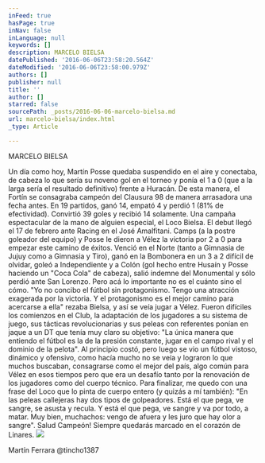 ```yaml
---
inFeed: true
hasPage: true
inNav: false
inLanguage: null
keywords: []
description: MARCELO BIELSA
datePublished: '2016-06-06T23:58:20.564Z'
dateModified: '2016-06-06T23:58:00.979Z'
authors: []
publisher: null
title: ''
author: []
starred: false
sourcePath: _posts/2016-06-06-marcelo-bielsa.md
url: marcelo-bielsa/index.html
_type: Article

---
```

MARCELO BIELSA

Un día como hoy, Martín Posse quedaba suspendido en el aire y conectaba, de cabeza lo que sería su noveno gol en el torneo y ponía el 1 a 0 (que a la larga sería el resultado definitivo) frente a Huracán. De esta manera, el Fortín se consagraba campeón del Clausura 98 de manera arrasadora una fecha antes. En 19 partidos, ganó 14, empató 4 y perdió 1 (81% de efectividad). Convirtió 39 goles y recibió 14 solamente. Una campaña espectacular de la mano de alguien especial, el Loco Bielsa. El debut llegó el 17 de febrero ante Racing en el José Amalfitani. Camps (a la postre goleador del equipo) y Posse le dieron a Vélez la victoria por 2 a 0 para empezar este camino de éxitos. Venció en el Norte (tanto a Gimnasia de Jujuy como a Gimnasia y Tiro), ganó en la Bombonera en un 3 a 2 difícil de olvidar, goleó a Independiente y a Colón (gol hecho entre Husaín y Posse haciendo un "Coca Cola" de cabeza), salió indemne del Monumental y sólo perdió ante San Lorenzo. Pero acá lo importante no es el cuánto sino el cómo. "Yo no concibo el fútbol sin protagonismo. Tengo una atracción exagerada por la victoria. Y el protagonismo es el mejor camino para acercarse a ella" rezaba Bielsa, y así se veía jugar a Vélez. Fueron difíciles los comienzos en el Club, la adaptación de los jugadores a su sistema de juego, sus tácticas revolucionarias y sus peleas con referentes ponían en jaque a un DT que tenía muy claro su objetivo: "La única manera que entiendo el fútbol es la de la presión constante, jugar en el campo rival y el dominio de la pelota". Al principio costó, pero luego se vio un fútbol vistoso, dinámico y ofensivo, como hacía mucho no se veía y lograron lo que muchos buscaban, consagrarse como el mejor del país, algo común para Vélez en esos tiempos pero que era un desafío tanto por la renovación de los jugadores como del cuerpo técnico. Para finalizar, me quedo con una frase del Loco que lo pinta de cuerpo entero (y quizás a mí también): "En las peleas callejeras hay dos tipos de golpeadores. Está el que pega, ve sangre, se asusta y recula. Y está el que pega, ve sangre y va por todo, a matar. Muy bien, muchachos: vengo de afuera y les juro que hay olor a sangre". Salud Campeón! Siempre quedarás marcado en el corazón de Linares. ![](https://the-grid-user-content.s3-us-west-2.amazonaws.com/8bfaeb51-3101-46bc-86b3-fffbf6bb9470.jpg)

Martín Ferrara
@tincho1387